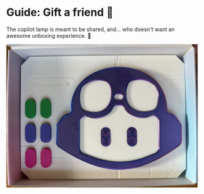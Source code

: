 # Guide: Gift a friend 💚
The copilot lamp is meant to be shared, and... who doesn't want an awesome unboxing experience. 🥰

![](gift/example-1.jpg)
